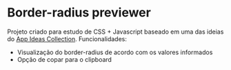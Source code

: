 # Border-radius previewer

Projeto criado para estudo de CSS + Javascript baseado em uma das ideias do [App Ideas Collection](https://github.com/florinpop17/app-ideas). Funcionalidades:

- Visualização do border-radius de acordo com os valores informados
- Opção de copar para o clipboard
